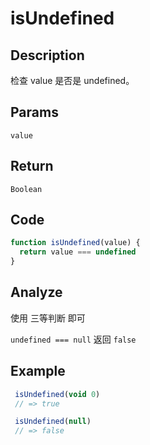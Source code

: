 # isUndefined

## Description
检查 value 是否是 undefined。

## Params
`value`

## Return
`Boolean`

## Code
```js
function isUndefined(value) {
  return value === undefined
}
```

## Analyze
使用 三等判断 即可

`undefined === null` 返回 `false`

## Example
```js
 isUndefined(void 0)
 // => true

 isUndefined(null)
 // => false
```
